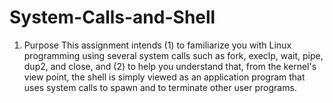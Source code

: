 # System-Calls-and-Shell
1. Purpose This assignment intends (1) to familiarize you with Linux programming using several system calls such as fork, execlp, wait, pipe, dup2, and close, and (2) to help you understand that, from the kernel's view point, the shell is simply viewed as an application program that uses system calls to spawn and to terminate other user programs. 

